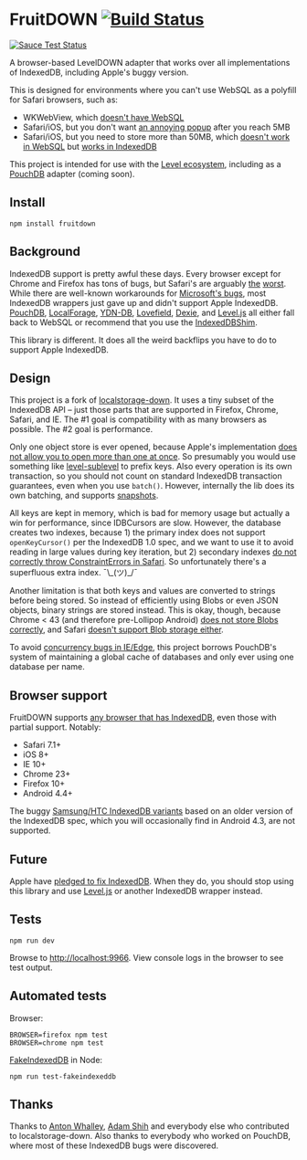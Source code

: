 # FruitDOWN [![Build Status](https://travis-ci.org/nolanlawson/fruitdown.svg?branch=master)](https://travis-ci.org/nolanlawson/fruitdown)

[![Sauce Test Status](https://saucelabs.com/browser-matrix/nolanwlawson.svg)](https://saucelabs.com/u/nolanwlawson)

A browser-based LevelDOWN adapter that works over all implementations of IndexedDB, including Apple's buggy version.

This is designed for environments where you can't use WebSQL as a polyfill for Safari browsers, such as:

* WKWebView, which [doesn't have WebSQL](https://bugs.webkit.org/show_bug.cgi?id=137760)
* Safari/iOS, but you don't want [an annoying popup](http://pouchdb.com/errors.html#not_enough_space) after you reach 5MB
* Safari/iOS, but you need to store more than 50MB, which [doesn't work in WebSQL](http://www.html5rocks.com/en/tutorials/offline/quota-research/) but [works in IndexedDB](https://github.com/nolanlawson/database-filler)

This project is intended for use with the [Level ecosystem](https://github.com/level/), including as a [PouchDB](http://pouchdb.com) adapter (coming soon).

## Install

```
npm install fruitdown
```

## Background

IndexedDB support is pretty awful these days. Every browser except for Chrome and Firefox has tons of bugs, but Safari's are arguably [the](https://gist.github.com/nolanlawson/08eb857c6b17a30c1b26) [worst](http://www.raymondcamden.com/2014/09/25/IndexedDB-on-iOS-8-Broken-Bad).  While there are well-known workarounds for [Microsoft's bugs](https://gist.github.com/nolanlawson/a841ee23436410f37168), most IndexedDB wrappers just gave up and didn't support Apple IndexedDB. [PouchDB](http://pouchdb.com), [LocalForage](http://mozilla.github.io/localForage/), [YDN-DB](http://dev.yathit.com/ydn-db/downloads.html), [Lovefield](https://github.com/google/lovefield), [Dexie](http://dexie.org/), and [Level.js](https://github.com/maxogden/level.js) all either fall back to WebSQL or recommend that you use the [IndexedDBShim](https://github.com/axemclion/IndexedDBShim).

This library is different. It does all the weird backflips you have to do to support Apple IndexedDB.

## Design

This project is a fork of [localstorage-down](https://github.com/No9/localstorage-down). It uses a tiny subset of the IndexedDB API &ndash; just those parts that are supported in Firefox, Chrome, Safari, and IE. The #1 goal is compatibility with as many browsers as possible. The #2 goal is performance.

Only one object store is ever opened, because Apple's implementation [does not allow you to open more than one at once](https://bugs.webkit.org/show_bug.cgi?id=136937). So presumably you would use something like [level-sublevel](https://github.com/dominictarr/level-sublevel/) to prefix keys. Also every operation is its own transaction, so you should not count on standard IndexedDB transaction guarantees, even when you use `batch()`. However, internally the lib does its own batching, and supports [snapshots](https://github.com/Level/leveldown#snapshots).

All keys are kept in memory, which is bad for memory usage but actually a win for performance, since IDBCursors are slow. However, the database creates two indexes, because 1) the primary index does not support `openKeyCursor()` per the IndexedDB 1.0 spec, and we want to use it to avoid reading in large values during key iteration, but 2) secondary indexes [do not correctly throw ConstraintErrors in Safari](https://bugs.webkit.org/show_bug.cgi?id=149107). So unfortunately there's a superfluous extra index. ¯\\\_(ツ)\_/¯

Another limitation is that both keys and values are converted to strings before being stored. So instead of efficiently using Blobs or even JSON objects, binary strings are stored instead. This is okay, though, because Chrome < 43 (and therefore pre-Lollipop Android) [does not store Blobs correctly](https://code.google.com/p/chromium/issues/detail?id=447836), and Safari [doesn't support Blob storage either](https://bugs.webkit.org/show_bug.cgi?id=143193).

To avoid [concurrency bugs in IE/Edge](https://gist.github.com/nolanlawson/a841ee23436410f37168), this project borrows PouchDB's system of maintaining a global cache of databases and only ever using one database per name.

## Browser support

FruitDOWN supports [any browser that has IndexedDB](http://caniuse.com/#feat=indexeddb), even those with partial support. Notably:

* Safari 7.1+
* iOS 8+
* IE 10+
* Chrome 23+
* Firefox 10+
* Android 4.4+

The buggy [Samsung/HTC IndexedDB variants](https://github.com/pouchdb/pouchdb/issues/1207) based on an older version of the IndexedDB spec, which you will occasionally find in Android 4.3, are not supported.


## Future

Apple have [pledged to fix IndexedDB](https://twitter.com/grorgwork/status/618152677281697792). When they do, you should stop using this library and use [Level.js](https://github.com/maxogden/level.js) or another IndexedDB wrapper instead.


## Tests

```
npm run dev
```

Browse to [http://localhost:9966](http://localhost:9966). 
View console logs in the browser to see test output. 

## Automated tests

Browser:

```
BROWSER=firefox npm test
BROWSER=chrome npm test
```

[FakeIndexedDB](https://github.com/dumbmatter/fakeIndexedDB) in Node:

```
npm run test-fakeindexeddb
```

##  Thanks

Thanks to [Anton Whalley](https://github.com/no9), [Adam Shih](https://github.com/adamshih) and everybody else who contributed to localstorage-down. Also thanks to everybody who worked on PouchDB, where most of these IndexedDB bugs were discovered.
